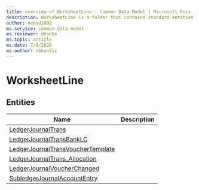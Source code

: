 ```yaml
---
title: overview of WorksheetLine - Common Data Model | Microsoft Docs
description: WorksheetLine is a folder that contains standard entities related to the Common Data Model.
author: nenad1002
ms.service: common-data-model
ms.reviewer: deonhe
ms.topic: article
ms.date: 7/8/2020
ms.author: nebanfic
---
```


# WorksheetLine


## Entities

|Name|Description|
|---|---|
|[LedgerJournalTrans](LedgerJournalTrans.md)||
|[LedgerJournalTransBankLC](LedgerJournalTransBankLC.md)||
|[LedgerJournalTransVoucherTemplate](LedgerJournalTransVoucherTemplate.md)||
|[LedgerJournalTrans_Allocation](LedgerJournalTrans_Allocation.md)||
|[LedgerJournalVoucherChanged](LedgerJournalVoucherChanged.md)||
|[SubledgerJournalAccountEntry](SubledgerJournalAccountEntry.md)||
